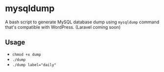 # mysqldump

A bash script to generate MySQL database dump using `mysqldump` command that's compatible with WordPress. (Laravel coming soon)

## Usage

- `chmod +x dump`
- `./dump`
- `./dump label="daily"`
